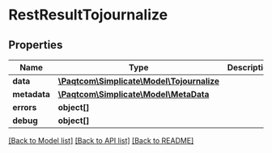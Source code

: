 # RestResultTojournalize

## Properties

 Name         | Type                                                      | Description | Notes      
--------------|-----------------------------------------------------------|-------------|------------
 **data**     | [**\Paqtcom\Simplicate\Model\Tojournalize**](Tojournalize.md) |             | [optional] 
 **metadata** | [**\Paqtcom\Simplicate\Model\MetaData**](MetaData.md)         |             | [optional] 
 **errors**   | **object[]**                                              |             | [optional] 
 **debug**    | **object[]**                                              |             | [optional] 

[[Back to Model list]](../README.md#documentation-for-models) [[Back to API list]](../README.md#documentation-for-api-endpoints) [[Back to README]](../README.md)


